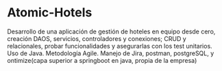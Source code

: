 # Atomic-Hotels
Desarrollo de una aplicación de gestión de hoteles en equipo desde cero, creación DAOS, servicios, controladores y conexiones; CRUD y relacionales, probar funcionalidades y asegurarlas con los test unitarios. Uso de Java. Metodología Agile. Manejo de Jira, postman, postgreSQL, y ontimize(capa superior a springboot en java, propia de la empresa)
